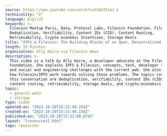 ```yaml
---
source: https://www.youtube.com/watch?v=XZqhfE1mJ_k
technicality: "2"
language: English
keywords: >-
  Filecoin Meetup Paris, Data, Protocol Labs, Filecoin Foundation, Filecoin,
  Deduplication, Verifiability, Content IDs (CID), Content Routing,
  Retrievability, Crypto economic Incentives, Storage Deals
title: "IPFS & Filecoin: The Building Blocks of an Open, Decentralised Web"
length: 19 Minutes
organization: Ally Haire via Filecoin News
description: >-
  This video is a talk by Ally Haire, a developer advocate at the Filecoin
  Foundation. She explains IPFS & Filecoin, concepts, tech, developer tooling,
  and social and engineering challenges with the current web. She also speaks on
  how Filecoin/IPFS work towards solving those problems. The topics covered in
  this conversation are deduplication, verifiability, content IDs (CIDs),
  content routing, retrievability, storage deals, and crypto-economics.
topic:
  - general-web3
  - storage
type: video
updated-on: "2023-10-20T15:21:40.154Z"
created-on: "2023-10-20T15:21:40.154Z"
published-on: "2023-10-20T15:22:08.074Z"
layout: "[resources].html"
tags: resources
---
```

